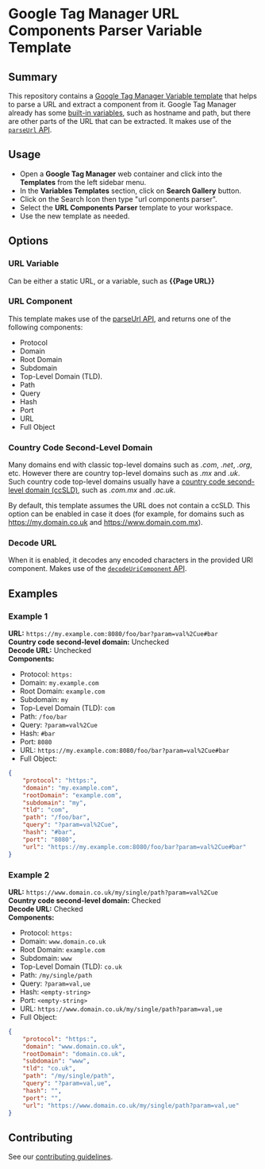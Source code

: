 # Google Tag Manager URL Components Parser Variable Template

## Summary
This repository contains a [Google Tag Manager Variable template](https://developers.google.com/tag-manager/templates) that helps to parse a URL and extract a component from it. Google Tag Manager already has some [built-in variables](https://support.google.com/tagmanager/answer/7182738#pages), such as hostname and path, but there are other parts of the URL that can be extracted. It makes use of the [`parseUrl` API](https://developers.google.com/tag-manager/templates/api#parseurl).

## Usage
- Open a **Google Tag Manager** web container and click into the **Templates** from the left sidebar menu.
- In the **Variables Templates** section, click on **Search Gallery** button.
- Click on the Search Icon then type "url components parser".
- Select the **URL Components Parser** template to your workspace.
- Use the new template as needed.

## Options

### URL Variable
Can be either a static URL, or a variable, such as **{{Page URL}}**

### URL Component
This template makes use of the [parseUrl API](https://developers.google.com/tag-manager/templates/api#parseurl), and returns one of the following components:
- Protocol
- Domain
- Root Domain
- Subdomain
- Top-Level Domain (TLD).
- Path
- Query
- Hash
- Port
- URL
- Full Object

### Country Code Second-Level Domain
Many domains end with classic top-level domains such as *.com*, *.net*, *.org*, etc. However there are country top-level domains such as *.mx* and *.uk*. Such country code top-level domains usually have a [country code second-level domain (ccSLD)](https://en.wikipedia.org/wiki/Country_code_second-level_domain), such as *.com.mx* and *.ac.uk*.

By default, this template assumes the URL does not contain a ccSLD. This option can be enabled in case it does (for example, for domains such as https://my.domain.co.uk and https://www.domain.com.mx).

### Decode URL
When it is enabled, it decodes any encoded characters in the provided URI component. Makes use of the [`decodeUriComponent` API](https://developers.google.com/tag-manager/templates/api#decodeuricomponent).

## Examples

### Example 1
**URL:** `https://my.example.com:8080/foo/bar?param=val%2Cue#bar`  
**Country code second-level domain:** Unchecked  
**Decode URL:** Unchecked  
**Components:** 
- Protocol: `https:`
- Domain: `my.example.com`
- Root Domain: `example.com`
- Subdomain: `my`
- Top-Level Domain (TLD): `com`
- Path: `/foo/bar`
- Query: `?param=val%2Cue`
- Hash: `#bar`
- Port: `8080`
- URL: `https://my.example.com:8080/foo/bar?param=val%2Cue#bar`
- Full Object:
```json
{
    "protocol": "https:",
    "domain": "my.example.com",
    "rootDomain": "example.com",
    "subdomain": "my",
    "tld": "com",
    "path": "/foo/bar",
    "query": "?param=val%2Cue",
    "hash": "#bar",
    "port": "8080",
    "url": "https://my.example.com:8080/foo/bar?param=val%2Cue#bar"
}
```

### Example 2
**URL:** `https://www.domain.co.uk/my/single/path?param=val%2Cue`  
**Country code second-level domain:** Checked  
**Decode URL:** Checked  
**Components:** 

- Protocol: `https:`
- Domain: `www.domain.co.uk`
- Root Domain: `example.com`
- Subdomain: `www`
- Top-Level Domain (TLD): `co.uk`
- Path: `/my/single/path`
- Query: `?param=val,ue`
- Hash: `<empty-string>`
- Port: `<empty-string>`
- URL: `https://www.domain.co.uk/my/single/path?param=val,ue`
- Full Object:
```json
{
    "protocol": "https:",
    "domain": "www.domain.co.uk",
    "rootDomain": "domain.co.uk",
    "subdomain": "www",
    "tld": "co.uk",
    "path": "/my/single/path",
    "query": "?param=val,ue",
    "hash": "",
    "port": "",
    "url": "https://www.domain.co.uk/my/single/path?param=val,ue"
}
```


## Contributing
See our [contributing guidelines](CONTRIBUTING.md).
